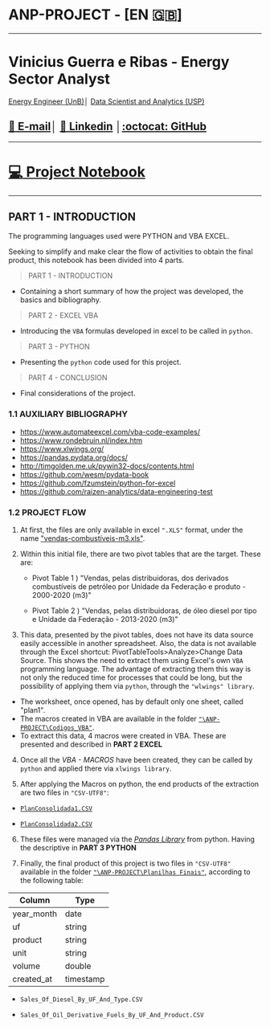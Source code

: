 # ANP-PROJECT - [EN :uk:]

---

# Vinicius Guerra e Ribas -  Energy Sector Analyst
[Energy Engineer (UnB)](https://www.unb.br/)│ [Data Scientist and Analytics (USP)](https://www5.usp.br/)


## [:email: E-mail](viniciusgribas@gmail.com)│ [:dart: Linkedin](https://www.linkedin.com/in/vinicius-guerra-e-ribas/) │[:octocat: GitHub](https://github.com/viniciusgribas) 

---

# [:computer: Project Notebook](https://github.com/viniciusgribas/ANP-PROJECT/blob/3f3248700438ac43180c49b441712db51b439d5d/Codigos_Python/Notebook_Master.ipynb)

---

## PART 1 - INTRODUCTION
The programming languages used were PYTHON and VBA EXCEL.

Seeking to simplify and make clear the flow of activities to obtain the final product, this notebook has been divided into 4 parts.

> PART 1 - INTRODUCTION
 -  Containing a short summary of how the project was developed, the basics and bibliography.

> PART 2 - EXCEL VBA
 - Introducing the `VBA` formulas developed in excel to be called in `python`.

> PART 3 - PYTHON
 - Presenting the `python` code used for this project.

> PART 4 - CONCLUSION
 - Final considerations of the project.

### 1.1 AUXILIARY BIBLIOGRAPHY
 - https://www.automateexcel.com/vba-code-examples/
 - https://www.rondebruin.nl/index.htm
 - https://www.xlwings.org/
 - https://pandas.pydata.org/docs/
 - http://timgolden.me.uk/pywin32-docs/contents.html
 - https://github.com/wesm/pydata-book
 - https://github.com/fzumstein/python-for-excel
 - https://github.com/raizen-analytics/data-engineering-test

### 1.2 PROJECT FLOW

1) At first, the files are only available in excel `".XLS"` format, under the name ["vendas-combustíveis-m3.xls"](https://github.com/viniciusgribas/ANP-PROJECT/tree/main/assets).

2) Within this initial file, there are two pivot tables that are the target. These are:

    - Pivot Table 1 ) "Vendas, pelas distribuidoras, dos derivados combustíveis de petróleo por Unidade da Federação e produto - 2000-2020 (m3)"
    
    - Pivot Table 2 ) "Vendas, pelas distribuidoras, de óleo diesel por tipo e Unidade da Federação - 2013-2020 (m3)"

3) This data, presented by the pivot tables, does not have its data source easily accessible in another spreadsheet. Also, the data is not available through the Excel shortcut: PivotTableTools>Analyze>Change Data Source. This shows the need to extract them using Excel's own `VBA` programming language. The advantage of extracting them this way is not only the reduced time for processes that could be long, but the possibility of applying them via `python`, through the `"wlwings" library`.

- The worksheet, once opened, has by default only one sheet, called "plan1".
- The macros created in VBA are available in the folder [`"\ANP-PROJECT\Codigos_VBA"`](https://github.com/viniciusgribas/ANP-PROJECT/tree/main/Codigos_VBA).
-  To extract this data, 4 macros were created in VBA. These are presented and described in **PART 2 EXCEL**

4) Once all the *VBA - MACROS* have been created, they can be called by `python` and applied there via `xlwings library`.

5) After applying the Macros on python, the end products of the extraction are two files in `"CSV-UTF8"`:

 - [`PlanConsolidada1.CSV`](https://github.com/viniciusgribas/ANP-PROJECT/tree/main/assets)

 - [`PlanConsolidada2.CSV`](https://github.com/viniciusgribas/ANP-PROJECT/tree/main/assets)

6) These files were managed via the *[Pandas Library](https://pandas.pydata.org/)* from python. Having the descriptive in **PART 3 PYTHON**

7) Finally, the final product of this project is two files in `"CSV-UTF8"` available in the folder [`"\ANP-PROJECT\Planilhas Finais"`](https://github.com/viniciusgribas/ANP-PROJECT/tree/main/Planilhas%20Finais), according to the following table:

| Column     | Type      |
|------------|-----------|
| year_month | date      |
| uf         | string    |
| product    | string    |
| unit       | string    |
| volume     | double    |
| created_at | timestamp |

 - `Sales_Of_Diesel_By_UF_And_Type.CSV`

 - `Sales_Of_Oil_Derivative_Fuels_By_UF_And_Product.CSV`

